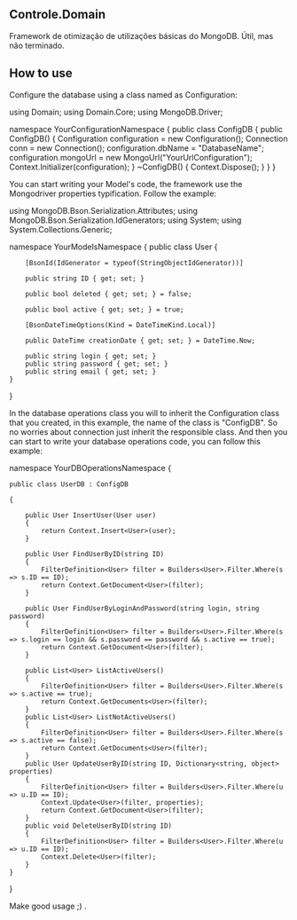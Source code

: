 ## Controle.Domain
Framework de otimização de utilizações básicas do MongoDB. Útil, mas não terminado.


## How to use


Configure the database using a class named as Configuration:


using Domain;
using Domain.Core;
using MongoDB.Driver;

namespace YourConfigurationNamespace
{
    public class ConfigDB
    {
        public ConfigDB()
        {
            Configuration configuration = new Configuration();
            Connection conn = new Connection();
            configuration.dbName = "DatabaseName";
            configuration.mongoUrl = new MongoUrl("YourUrlConfiguration");
            Context.Initializer(configuration);
        }
        ~ConfigDB()
        {
            Context.Dispose();
        }
    }
}



You can start writing your Model's code, the framework use the Mongodriver properties typification. Follow the example:


using MongoDB.Bson.Serialization.Attributes;
using MongoDB.Bson.Serialization.IdGenerators;
using System;
using System.Collections.Generic;

namespace YourModelsNamespace
{
    public class User
    {
        
        [BsonId(IdGenerator = typeof(StringObjectIdGenerator))]
        
        public string ID { get; set; }
        
        public bool deleted { get; set; } = false;
        
        public bool active { get; set; } = true;
        
        [BsonDateTimeOptions(Kind = DateTimeKind.Local)]
       
        public DateTime creationDate { get; set; } = DateTime.Now;
        
        public string login { get; set; }
        public string password { get; set; }
        public string email { get; set; }
    }
}



In the database operations class you will to inherit the Configuration class that you created, in this example, the name of the class
is "ConfigDB". So no worries about connection just inherit the responsible class.
And then you can start to write your database operations code, you can follow this example:

namespace YourDBOperationsNamespace
{

    public class UserDB : ConfigDB
    
    {
    
        public User InsertUser(User user)
        {
            return Context.Insert<User>(user);
        }

        public User FindUserByID(string ID)
        {
            FilterDefinition<User> filter = Builders<User>.Filter.Where(s => s.ID == ID);
            return Context.GetDocument<User>(filter);
        }

        public User FindUserByLoginAndPassword(string login, string password)
        {
            FilterDefinition<User> filter = Builders<User>.Filter.Where(s => s.login == login && s.password == password && s.active == true);
            return Context.GetDocument<User>(filter);
        }

        public List<User> ListActiveUsers()
        {
            FilterDefinition<User> filter = Builders<User>.Filter.Where(s => s.active == true);
            return Context.GetDocuments<User>(filter);
        }
        public List<User> ListNotActiveUsers()
        {
            FilterDefinition<User> filter = Builders<User>.Filter.Where(s => s.active == false);
            return Context.GetDocuments<User>(filter);
        }
        public User UpdateUserByID(string ID, Dictionary<string, object> properties)
        {
            FilterDefinition<User> filter = Builders<User>.Filter.Where(u => u.ID == ID);
            Context.Update<User>(filter, properties);
            return Context.GetDocument<User>(filter);
        }
        public void DeleteUserByID(string ID)
        {
            FilterDefinition<User> filter = Builders<User>.Filter.Where(u => u.ID == ID);
            Context.Delete<User>(filter);
        }
    }
}

Make good usage ;) .
